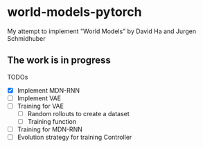# world-models-pytorch
My attempt to implement "World Models" by David Ha and Jurgen Schmidhuber

## The work is in progress


TODOs

-[x] Implement MDN-RNN
-[ ] Implement VAE
-[ ] Training for VAE
    -[ ] Random rollouts to create a dataset
    -[ ] Training function
-[ ] Training for MDN-RNN
-[ ] Evolution strategy for training Controller
